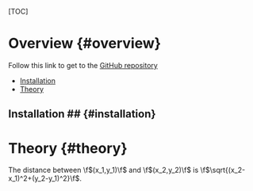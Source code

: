 [TOC]

Overview                {#overview}
========

Follow this link to get to the [GitHub repository](https://github.com/frRoy/DG)

*   [Installation](#installation)
*	[Theory](#theory)

## Installation ##          {#installation}

Theory          {#theory}
======

 The distance between \f$(x_1,y_1)\f$ and \f$(x_2,y_2)\f$ is 
  \f$\sqrt{(x_2-x_1)^2+(y_2-y_1)^2}\f$.